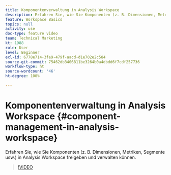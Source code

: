 ```yaml
---
title: Komponentenverwaltung in Analysis Workspace
description: Erfahren Sie, wie Sie Komponenten (z. B. Dimensionen, Metriken, Segmente usw.) in Analysis Workspace freigeben und verwalten können.
feature: Workspace Basics
topics: null
activity: use
doc-type: feature video
team: Technical Marketing
kt: 1988
role: User
level: Beginner
exl-id: 6778e714-3fe9-479f-aacd-d1e702e2c584
source-git-commit: 75462db3406811be3264b0a4dbdd6f7cdf257736
workflow-type: ht
source-wordcount: '46'
ht-degree: 100%

---
```


# Komponentenverwaltung in Analysis Workspace {#component-management-in-analysis-workspace}

Erfahren Sie, wie Sie Komponenten (z. B. Dimensionen, Metriken, Segmente usw.) in Analysis Workspace freigeben und verwalten können.

>[!VIDEO](https://video.tv.adobe.com/v/24095/?quality=12)
